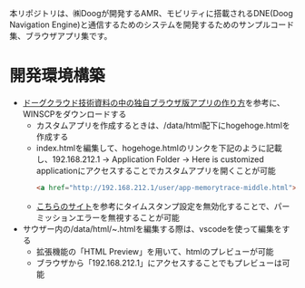 本リポジトリは、㈱Doogが開発するAMR、モビリティに搭載されるDNE(Doog Navigation Engine)と通信するためのシステムを開発するためのサンプルコード集、ブラウザアプリ集です。

# 開発環境構築
- [ドーグクラウド技術資料の中の独自ブラウザ版アプリの作り方](https://doog-cloud.com/index.php/s/xDvlUuZ8EtdNjdb?path=%2F%E3%82%A2%E3%83%97%E3%83%AA%E3%82%B1%E3%83%BC%E3%82%B7%E3%83%A7%E3%83%B3%E3%83%8E%E3%83%BC%E3%83%88%2F%E3%82%A2%E3%83%97%E3%83%AA%EF%BC%9A%E7%8B%AC%E8%87%AA%E3%81%AE%E3%83%96%E3%83%A9%E3%82%A6%E3%82%B6%E7%89%88%E3%82%A2%E3%83%97%E3%83%AA%E3%82%92%E4%BD%9C%E6%88%90)を参考に、WINSCPをダウンロードする
  - カスタムアプリを作成するときは、/data/html配下にhogehoge.htmlを作成する
  - index.htmlを編集して、hogehoge.htmlのリンクを下記のように記載し、192.168.212.1 → Application Folder → Here is customized applicationにアクセスすることでカスタムアプリを開くことが可能
    ```html
    <a href="http://192.168.212.1/user/app-memorytrace-middle.html">app-memorytrace-middle</a><br>
    ```
  - [こちらのサイト](https://fumidzuki.com/knowledge/1875/#:~:text=%E3%80%8C%E3%82%A2%E3%83%83%E3%83%97%E3%83%AD%E3%83%BC%E3%83%89%E6%99%82%E3%81%AE%E8%A8%AD%E5%AE%9A%E3%80%8D%E3%81%AE%E3%80%8C%E3%83%91%E3%83%BC%E3%83%9F%E3%83%83%E3%82%B7%E3%83%A7%E3%83%B3%E3%82%A8%E3%83%A9%E3%83%BC%E3%82%92%E7%84%A1%E8%A6%96%E3%81%99%E3%82%8B%E3%80%8D%E3%81%AE%E3%83%81%E3%82%A7%E3%83%83%E3%82%AF%E3%83%9C%E3%83%83%E3%82%AF%E3%82%B9%E3%82%92%E8%A8%AD%E5%AE%9A%E3%81%97%E3%81%BE%E3%81%99%E3%80%82%20%E3%81%A9%E3%81%A1%E3%82%89%E3%81%8B%E3%81%AE%E8%A8%AD%E5%AE%9A%E5%BE%8C%E3%81%AB%E3%80%8COK%E3%80%8D%E3%82%92%E6%8A%BC%E4%B8%8B%E3%81%97%E3%81%BE%E3%81%99%E3%80%82,%E3%81%93%E3%81%AE%E7%8A%B6%E6%85%8B%E3%81%A7%E3%83%95%E3%82%A1%E3%82%A4%E3%83%AB%E6%9B%B4%E6%96%B0%E3%82%92%E5%AE%9F%E6%96%BD%E3%81%99%E3%82%8B%E3%81%A8%E3%80%81%E3%82%A8%E3%83%A9%E3%83%BC%E3%83%80%E3%82%A4%E3%82%A2%E3%83%AD%E3%82%B0%E3%81%8C%E8%A1%A8%E7%A4%BA%E3%81%95%E3%82%8C%E3%81%AA%E3%81%8F%E3%81%AA%E3%82%8A%E3%81%BE%E3%81%99%E3%80%82%20%E5%85%AC%E5%BC%8F%E3%82%B5%E3%82%A4%E3%83%88%E3%81%A7%E3%82%82%E3%83%95%E3%82%A1%E3%82%A4%E3%83%AB%E6%9B%B4%E6%96%B0%E3%81%99%E3%82%8B%E6%A8%A9%E9%99%90%E3%81%8C%E3%81%82%E3%82%8B%E3%81%AB%E3%82%82%E9%96%A2%E3%82%8F%E3%82%89%E3%81%9A%E3%80%81%E6%A8%A9%E9%99%90%E5%A4%89%E6%9B%B4%E3%82%84%E3%82%BF%E3%82%A4%E3%83%A0%E3%82%B9%E3%82%BF%E3%83%B3%E3%83%97%E3%82%92%E6%9B%B4%E6%96%B0%E3%81%99%E3%82%8B%E3%81%9F%E3%82%81%E3%81%AE%E6%A8%A9%E9%99%90%E3%81%8C%E3%81%AA%E3%81%84%E3%81%A8%E3%82%A8%E3%83%A9%E3%83%BC%E3%81%AB%E3%81%AA%E3%82%8B%E3%81%93%E3%81%A8%E3%81%8C%E8%A8%98%E8%BC%89%E3%81%95%E3%82%8C%E3%81%A6%E3%81%84%E3%81%BE%E3%81%99%E3%80%82)を参考にタイムスタンプ設定を無効化することで、パーミッションエラーを無視することが可能
- サウザー内の/data/html/~.htmlを編集する際は、vscodeを使って編集をする
  - 拡張機能の「HTML Preview」を用いて、htmlのプレビューが可能
  - ブラウザから「192.168.212.1」にアクセスすることでもプレビューは可能